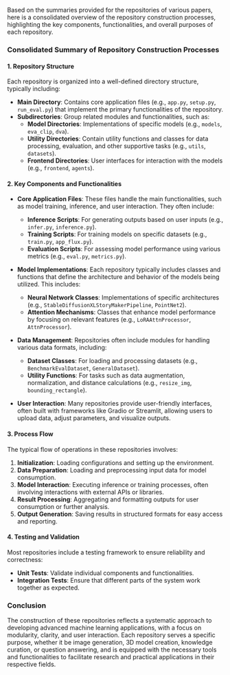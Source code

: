 Based on the summaries provided for the repositories of various papers, here is a consolidated overview of the repository construction processes, highlighting the key components, functionalities, and overall purposes of each repository.

### Consolidated Summary of Repository Construction Processes

#### 1. **Repository Structure**
Each repository is organized into a well-defined directory structure, typically including:
- **Main Directory**: Contains core application files (e.g., `app.py`, `setup.py`, `run_eval.py`) that implement the primary functionalities of the repository.
- **Subdirectories**: Group related modules and functionalities, such as:
  - **Model Directories**: Implementations of specific models (e.g., `models`, `eva_clip`, `dva`).
  - **Utility Directories**: Contain utility functions and classes for data processing, evaluation, and other supportive tasks (e.g., `utils`, `datasets`).
  - **Frontend Directories**: User interfaces for interaction with the models (e.g., `frontend`, `agents`).

#### 2. **Key Components and Functionalities**
- **Core Application Files**: These files handle the main functionalities, such as model training, inference, and user interaction. They often include:
  - **Inference Scripts**: For generating outputs based on user inputs (e.g., `infer.py`, `inference.py`).
  - **Training Scripts**: For training models on specific datasets (e.g., `train.py`, `app_flux.py`).
  - **Evaluation Scripts**: For assessing model performance using various metrics (e.g., `eval.py`, `metrics.py`).

- **Model Implementations**: Each repository typically includes classes and functions that define the architecture and behavior of the models being utilized. This includes:
  - **Neural Network Classes**: Implementations of specific architectures (e.g., `StableDiffusionXLStoryMakerPipeline`, `PointNet2`).
  - **Attention Mechanisms**: Classes that enhance model performance by focusing on relevant features (e.g., `LoRAAttnProcessor`, `AttnProcessor`).

- **Data Management**: Repositories often include modules for handling various data formats, including:
  - **Dataset Classes**: For loading and processing datasets (e.g., `BenchmarkEvalDataset`, `GeneralDataset`).
  - **Utility Functions**: For tasks such as data augmentation, normalization, and distance calculations (e.g., `resize_img`, `bounding_rectangle`).

- **User Interaction**: Many repositories provide user-friendly interfaces, often built with frameworks like Gradio or Streamlit, allowing users to upload data, adjust parameters, and visualize outputs.

#### 3. **Process Flow**
The typical flow of operations in these repositories involves:
1. **Initialization**: Loading configurations and setting up the environment.
2. **Data Preparation**: Loading and preprocessing input data for model consumption.
3. **Model Interaction**: Executing inference or training processes, often involving interactions with external APIs or libraries.
4. **Result Processing**: Aggregating and formatting outputs for user consumption or further analysis.
5. **Output Generation**: Saving results in structured formats for easy access and reporting.

#### 4. **Testing and Validation**
Most repositories include a testing framework to ensure reliability and correctness:
- **Unit Tests**: Validate individual components and functionalities.
- **Integration Tests**: Ensure that different parts of the system work together as expected.

### Conclusion
The construction of these repositories reflects a systematic approach to developing advanced machine learning applications, with a focus on modularity, clarity, and user interaction. Each repository serves a specific purpose, whether it be image generation, 3D model creation, knowledge curation, or question answering, and is equipped with the necessary tools and functionalities to facilitate research and practical applications in their respective fields.
